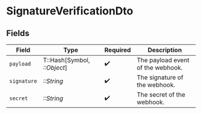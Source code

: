# SignatureVerificationDto


## Fields

| Field                             | Type                              | Required                          | Description                       |
| --------------------------------- | --------------------------------- | --------------------------------- | --------------------------------- |
| `payload`                         | T::Hash[Symbol, *::Object*]       | :heavy_check_mark:                | The payload event of the webhook. |
| `signature`                       | *::String*                        | :heavy_check_mark:                | The signature of the webhook.     |
| `secret`                          | *::String*                        | :heavy_check_mark:                | The secret of the webhook.        |